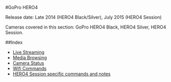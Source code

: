 #GoPro HERO4

Release date: Late 2014 (HERO4 Black/Silver), July 2015 (HERO4 Session)

Cameras covered in this section: GoPro HERO4 Black, HERO4 Silver, HERO4 Session.

##Index

* [Live Streaming](/HERO4/Livestreaming.md)
* [Media Browsing](/HERO4/Mediabrowsing.md)
* [Camera Status](/HERO4/CameraStatus.md)
* [Wifi Commands](/HERO4/WifiCommands.md)
* [HERO4 Session specific commands and notes](/HERO4/HERO4-Session.md)
